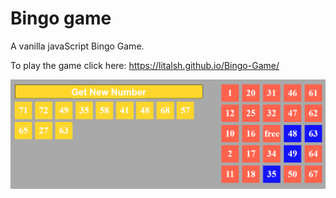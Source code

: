 # Bingo game

A vanilla javaScript Bingo Game.

To play the game click here:  https://litalsh.github.io/Bingo-Game/

![](bingo.PNG)
